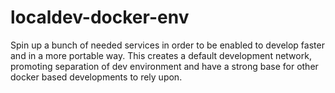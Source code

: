 # localdev-docker-env

Spin up a bunch of needed services in order to be enabled to develop faster and in a more portable way. This creates a default development network, promoting separation of dev environment and have a strong base for other docker based developments to rely upon.
